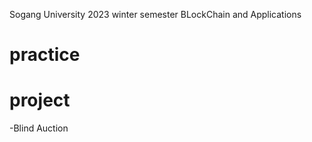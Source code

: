 Sogang University 2023 winter semester 
BLockChain and Applications 

# practice 

# project
-Blind Auction 
